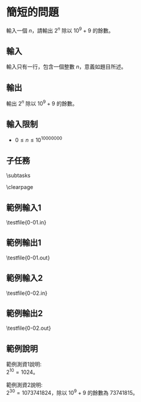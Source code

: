 # 簡短的問題

輸入一個 $n$，請輸出 $2^n$ 除以 $10^9+9$ 的餘數。

## 輸入
輸入只有一行，包含一個整數 $n$，意義如題目所述。

## 輸出
輸出 $2^n$ 除以 $10^9+9$ 的餘數。

## 輸入限制
 - $0\le n\le 10^{10000000}$

## 子任務
\subtasks

\clearpage

## 範例輸入1
\testfile{0-01.in}

## 範例輸出1
\testfile{0-01.out}

## 範例輸入2
\testfile{0-02.in}

## 範例輸出2
\testfile{0-02.out}

## 範例說明
範例測資1說明:\
$2^10=1024$。

範例測資2說明:\
$2^30=1073741824$，除以 $10^9+9$ 的餘數為 $73741815$。
